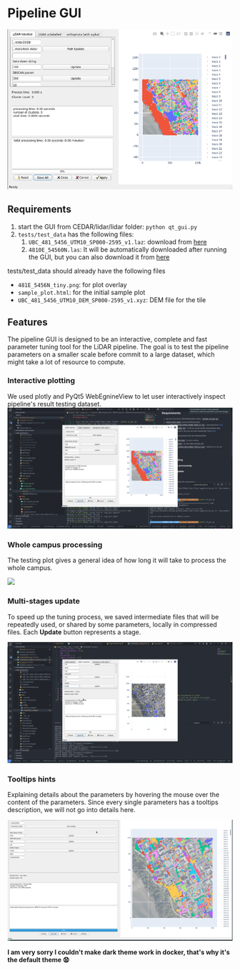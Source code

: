 # Pipeline GUI 

![overview](gui_overview.png)

## Requirements

1. start the GUI from CEDAR/lidar/lidar folder: `python qt_gui.py`
2. `tests/test_data` has the following files:
   1. `UBC_481_5456_UTM10_SP000-2595_v1.laz`: download from [here](https://abacus.library.ubc.ca/file.xhtml?persistentId=hdl:11272.1/AB2/KET75X/AGQOTG&version=2.0)
   2. `4810E_54560N.las`: It will be automatically downloaded after running the GUI, but you can also download it from [here](https://webtransfer.vancouver.ca/opendata/2018LiDAR/4810E_54560N.las)

tests/test_data should already have the following files
- `481E_5456N_tiny.png`: for plot overlay
- `sample_plot.html`: for the initial sample plot
- `UBC_481_5456_UTM10_DEM_SP000-2595_v1.xyz`: DEM file for the tile
  
## Features
The pipeline GUI is designed to be an interactive, complete and fast parameter tuning tool for the LiDAR pipeline. The goal is to test the pipeline parameters on a smaller scale before commit to a large dataset, which might take a lot of resource to compute.

### Interactive plotting
We used plotly and PyQt5 WebEgnineView to let user interactively inspect pipeline's result testing dataset.
![](./gif/interactive_map.gif)
### Whole campus processing
The testing plot gives a general idea of how long it will take to process the whole campus. 

![](./gif/whole_campus.gif)
### Multi-stages update
To speed up the tuning process, we saved intermediate files that will be repeatedly used, or shared by some parameters, locally in compressed files. Each **Update** button represents a stage.

![](./gif/multi_stage.gif)
### Tooltips hints
Explaining details about the parameters by hovering the mouse over the content of the parameters. Since every single parameters has a tooltips description, we will not go into details here. 

![](./gif/tooltips.gif)

**I am very sorry I couldn't make dark theme work in docker, that's why it's the default theme :anguished:**


